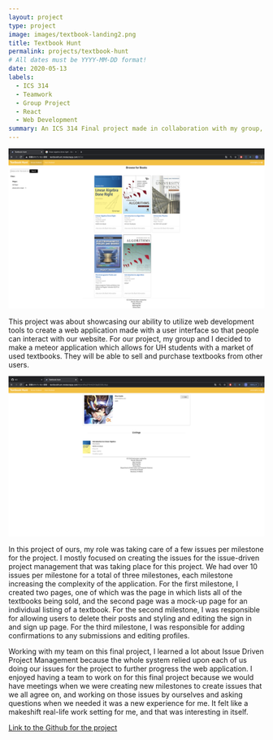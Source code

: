 ```yaml
---
layout: project
type: project
image: images/textbook-landing2.png
title: Textbook Hunt
permalink: projects/textbook-hunt
# All dates must be YYYY-MM-DD format!
date: 2020-05-13
labels:
  - ICS 314
  - Teamwork
  - Group Project
  - React
  - Web Development
summary: An ICS 314 Final project made in collaboration with my group, Shinya Saito, Jake Imanaka, and Weihang Mai. 
---
```


<img class="ui centered medium image" src="/images/listingPage.png">

This project was about showcasing our ability to utilize web development tools to create a web application made with a user interface so that people can interact with our website. For our project, my group and I decided to make a meteor application which allows for UH students with a market of used textbooks. They will be able to sell and purchase textbooks from other users.

<img class="ui medium right floated rounded image" src="../images/profile.png">

In this project of ours, my role was taking care of a few issues per milestone for the project. I mostly focused on creating the issues for the issue-driven project management that was taking place for this project. We had over 10 issues per milestone for a total of three milestones, each milestone increasing the complexity of the application. For the first milestone, I created two pages, one of which was the page in which lists all of the textbooks being sold, and the second page was a mock-up page for an individual listing of a textbook. For the second milestone, I was responsible for allowing users to delete their posts and styling and editing the sign in and sign up page. For the third milestone, I was responsible for adding confirmations to any submissions and editing profiles.

Working with my team on this final project, I learned a lot about Issue Driven Project Management because the whole system relied upon each of us doing our issues for the project to further progress the web application. I enjoyed having a team to work on for this final project because we would have meetings when we were creating new milestones to create issues that we all agree on, and working on those issues by ourselves and asking questions when we needed it was a new experience for me. It felt like a makeshift real-life work setting for me, and that was interesting in itself. 

[Link to the Github for the project](https://textbookhunt.github.io/)



